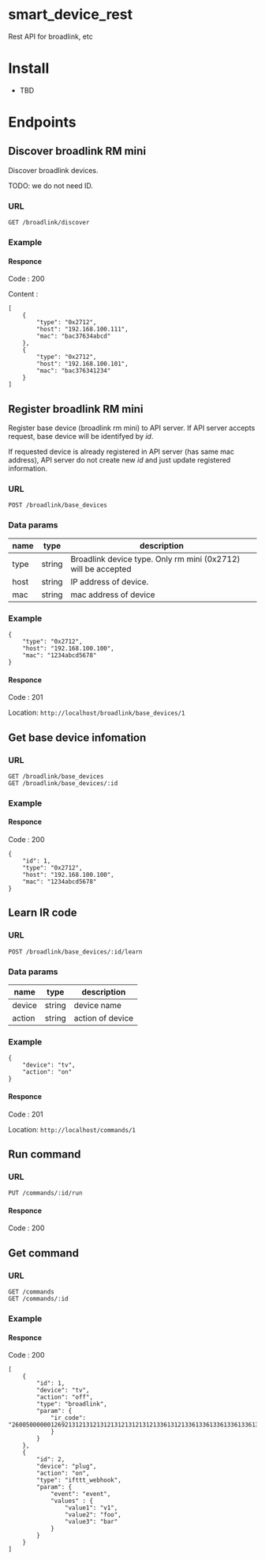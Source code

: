 # smart_device_rest
Rest API for broadlink, etc

# Install

* TBD

# Endpoints

## Discover broadlink RM mini

Discover broadlink devices.

TODO: we do not need ID.

### URL

```
GET /broadlink/discover
```

### Example

#### Responce

Code : 200

Content : 

```
[
    {
        "type": "0x2712",
        "host": "192.168.100.111",
        "mac": "bac37634abcd"
    },
    {
        "type": "0x2712",
        "host": "192.168.100.101",
        "mac": "bac376341234"
    }
]
```

## Register broadlink RM mini

Register base device (broadlink rm mini) to API server.
If API server accepts request, base device will be identifyed by *id*. 

If requested device is already registered in API server (has same mac address), API server do not create new *id* and just update registered information.

### URL

```
POST /broadlink/base_devices
```

### Data params

|  name  | type | description|
| --------- | ------ |----------------|
|  type  |  string  | Broadlink device type.  Only rm mini (0x2712) will be accepted|
|  host  |  string  | IP address of device. |
|  mac  |  string  | mac address of device |


### Example

```
{
    "type": "0x2712",
    "host": "192.168.100.100",
    "mac": "1234abcd5678"
}
```

#### Responce

Code : 201

Location: ``` http://localhost/broadlink/base_devices/1 ```

## Get base device infomation

### URL

```
GET /broadlink/base_devices
GET /broadlink/base_devices/:id
```

### Example


#### Responce

Code : 200

```
{
    "id": 1,
    "type": "0x2712",
    "host": "192.168.100.100",
    "mac": "1234abcd5678"
}
```

## Learn IR code

### URL

```
POST /broadlink/base_devices/:id/learn
```

### Data params

|  name  | type | description|
| --------- | ------ |----------------|
|  device  |  string  | device name|
|  action  |  string  | action of device |

### Example

```
{
    "device": "tv",
    "action": "on"
}
```

#### Responce

Code : 201

Location: ``` http://localhost/commands/1 ```



## Run command

### URL

```
PUT /commands/:id/run
```

#### Responce

Code : 200


## Get command

### URL

```
GET /commands
GET /commands/:id
```

### Example

#### Responce

Code : 200

```
[
    {
        "id": 1,
        "device": "tv",
        "action": "off",
        "type": "broadlink",
        "param": {
            "ir_code": "260050000001269213121312131213121312131213361312133613361336133613361336141113361411143514111411133614111312131213361312133614351411143514351435140005140001274814000d050000000000000000",
            }
        }
    },
    {
        "id": 2,
        "device": "plug",
        "action": "on",
        "type": "ifttt_webhook",
        "param": {
            "event": "event",
            "values" : {
                "value1": "v1",
                "value2": "foo",
                "value3": "bar"
            }
        }
    }
]
```
